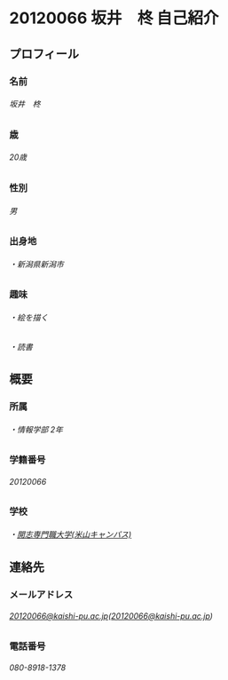 # 20120066 坂井　柊 自己紹介
## プロフィール
### 名前
###### 坂井　柊
### 歳
###### 20歳
### 性別
###### 男
### 出身地
###### ・新潟県新潟市
### 趣味
###### ・絵を描く
###### ・読書
## 概要
### 所属
###### ・情報学部 2年
### 学籍番号
###### 20120066
### 学校
###### ・[開志専門職大学(米山キャンパス)](https://www.google.com/maps/place/%E9%96%8B%E5%BF%97%E5%B0%82%E9%96%80%E8%81%B7%E5%A4%A7%E5%AD%A6+%E7%B1%B3%E5%B1%B1%E3%82%AD%E3%83%A3%E3%83%B3%E3%83%91%E3%82%B9/@37.9082027,139.0595338,17z/data=!3m1!4b1!4m5!3m4!1s0x5ff4c90103472417:0x3d0e6e934f1dd9f8!8m2!3d37.9082027!4d139.0617225)
## 連絡先
### メールアドレス
###### 20120066@kaishi-pu.ac.jp(20120066@kaishi-pu.ac.jp)
### 電話番号
###### 080-8918-1378

